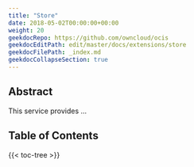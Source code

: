 ```yaml
---
title: "Store"
date: 2018-05-02T00:00:00+00:00
weight: 20
geekdocRepo: https://github.com/owncloud/ocis
geekdocEditPath: edit/master/docs/extensions/store
geekdocFilePath: _index.md
geekdocCollapseSection: true
---
```


## Abstract

This service provides ...


## Table of Contents

{{< toc-tree >}}
